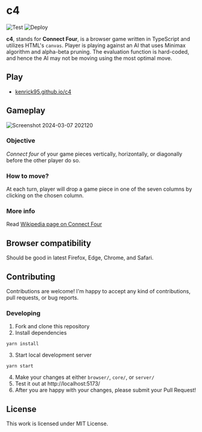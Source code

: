 # c4

![Test](https://github.com/kenrick95/c4/workflows/Test/badge.svg) ![Deploy](https://github.com/kenrick95/c4/workflows/Deploy/badge.svg)

**c4**, stands for **Connect Four**, is a browser game written in TypeScript and utilizes HTML's `canvas`. Player is playing against an AI that uses Minimax algorithm and alpha-beta pruning. The evaluation function is hard-coded, and hence the AI may not be moving using the most optimal move.

## Play

- [kenrick95.github.io/c4](https://kenrick95.github.io/c4/)

## Gameplay

![Screenshot 2024-03-07 202120](https://github.com/kenrick95/c4/assets/3090380/6cc9e901-83d8-4daf-b535-8cab72a56a4e)

### Objective

_Connect four_ of your game pieces vertically, horizontally, or diagonally before the other player do so.

### How to move?

At each turn, player will drop a game piece in one of the seven columns by clicking on the chosen column.

### More info

Read [Wikipedia page on Connect Four](https://en.wikipedia.org/wiki/Connect_Four)

## Browser compatibility

Should be good in latest Firefox, Edge, Chrome, and Safari.

## Contributing

Contributions are welcome! I'm happy to accept any kind of contributions, pull requests, or bug reports.

### Developing

1. Fork and clone this repository
2. Install dependencies

```
yarn install
```

3. Start local development server

```
yarn start
```

4. Make your changes at either `browser/`, `core/`, or `server/`
5. Test it out at http://localhost:5173/
6. After you are happy with your changes, please submit your Pull Request!

## License

This work is licensed under MIT License.
